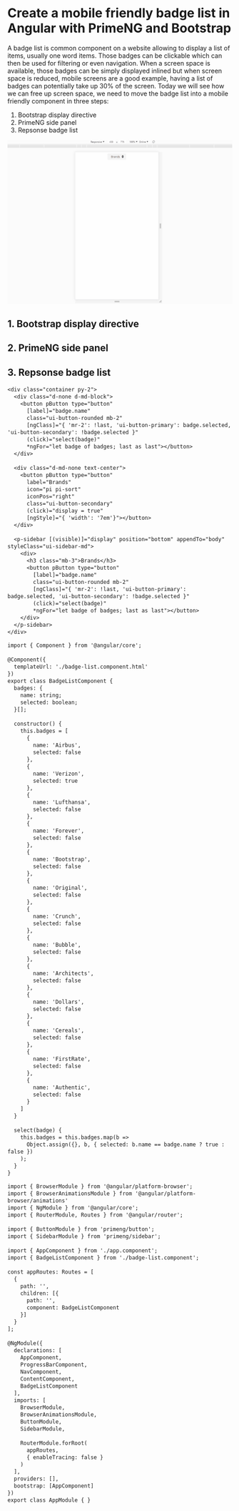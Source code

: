 # Create a mobile friendly badge list in Angular with PrimeNG and Bootstrap

A badge list is common component on a website allowing to display a list of items, usually one word items. Those badges can be clickable which can then be used for filtering or even navigation. When a screen space is available, those badges can be simply displayed inlined but when screen space is reduced, mobile screens are a good example, having a list of badges can potentially take up 30% of the screen. Today we will see how we can free up screen space, we need to move the badge list into a mobile friendly component in three steps:

1. Bootstrap display directive
2. PrimeNG side panel
3. Repsonse badge list 

![demo](https://raw.githubusercontent.com/Kimserey/BlogArchive/master/img/20190112_badge_list_component/badge-list-component.gif)

## 1. Bootstrap display directive

## 2. PrimeNG side panel

## 3. Repsonse badge list 

```
<div class="container py-2">
  <div class="d-none d-md-block">
    <button pButton type="button" 
      [label]="badge.name" 
      class="ui-button-rounded mb-2" 
      [ngClass]="{ 'mr-2': !last, 'ui-button-primary': badge.selected, 'ui-button-secondary': !badge.selected }" 
      (click)="select(badge)"
      *ngFor="let badge of badges; last as last"></button>
  </div>

  <div class="d-md-none text-center">
    <button pButton type="button" 
      label="Brands" 
      icon="pi pi-sort" 
      iconPos="right" 
      class="ui-button-secondary" 
      (click)="display = true" 
      [ngStyle]="{ 'width': '7em'}"></button>
  </div>
  
  <p-sidebar [(visible)]="display" position="bottom" appendTo="body" styleClass="ui-sidebar-md">
    <div>
      <h3 class="mb-3">Brands</h3>
      <button pButton type="button" 
        [label]="badge.name" 
        class="ui-button-rounded mb-2" 
        [ngClass]="{ 'mr-2': !last, 'ui-button-primary': badge.selected, 'ui-button-secondary': !badge.selected }" 
        (click)="select(badge)"
        *ngFor="let badge of badges; last as last"></button>
    </div>
  </p-sidebar>
</div>
```

```
import { Component } from '@angular/core';

@Component({
  templateUrl: './badge-list.component.html'
})
export class BadgeListComponent {
  badges: {
    name: string;
    selected: boolean;
  }[];

  constructor() {
    this.badges = [
      {
        name: 'Airbus',
        selected: false
      },
      {
        name: 'Verizon',
        selected: true
      },
      {
        name: 'Lufthansa',
        selected: false
      },
      {
        name: 'Forever',
        selected: false
      },
      {
        name: 'Bootstrap',
        selected: false
      },
      {
        name: 'Original',
        selected: false
      },
      {
        name: 'Crunch',
        selected: false
      },
      {
        name: 'Bubble',
        selected: false
      },
      {
        name: 'Architects',
        selected: false
      },
      {
        name: 'Dollars',
        selected: false
      },
      {
        name: 'Cereals',
        selected: false
      },
      {
        name: 'FirstRate',
        selected: false
      },
      {
        name: 'Authentic',
        selected: false
      }
    ]
  }

  select(badge) {
    this.badges = this.badges.map(b => 
      Object.assign({}, b, { selected: b.name == badge.name ? true : false })
    );
  }
}
```

```
import { BrowserModule } from '@angular/platform-browser';
import { BrowserAnimationsModule } from '@angular/platform-browser/animations'
import { NgModule } from '@angular/core';
import { RouterModule, Routes } from '@angular/router';

import { ButtonModule } from 'primeng/button';
import { SidebarModule } from 'primeng/sidebar';

import { AppComponent } from './app.component';
import { BadgeListComponent } from './badge-list.component';

const appRoutes: Routes = [
  {
    path: '',
    children: [{
      path: '',
      component: BadgeListComponent
    }]
  }
];

@NgModule({
  declarations: [
    AppComponent,
    ProgressBarComponent,
    NavComponent,
    ContentComponent,
    BadgeListComponent
  ],
  imports: [
    BrowserModule,
    BrowserAnimationsModule,
    ButtonModule,
    SidebarModule,

    RouterModule.forRoot(
      appRoutes,
      { enableTracing: false }
    )
  ],
  providers: [],
  bootstrap: [AppComponent]
})
export class AppModule { }
```